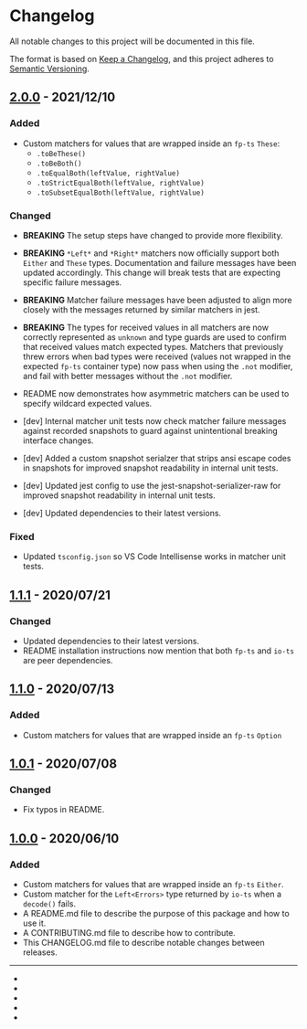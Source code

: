 # Changelog

All notable changes to this project will be documented in this file.

The format is based on [Keep a Changelog](https://keepachangelog.com/en/1.0.0/), and this project
adheres to [Semantic Versioning](https://semver.org/spec/v2.0.0.html).

## [2.0.0] - 2021/12/10

### Added

- Custom matchers for values that are wrapped inside an `fp-ts` `These`:
  - `.toBeThese()`
  - `.toBeBoth()`
  - `.toEqualBoth(leftValue, rightValue)`
  - `.toStrictEqualBoth(leftValue, rightValue)`
  - `.toSubsetEqualBoth(leftValue, rightValue)`

### Changed

- **BREAKING** The setup steps have changed to provide more flexibility.

- **BREAKING** `*Left*` and `*Right*` matchers now officially support both `Either` and `These`
  types. Documentation and failure messages have been updated accordingly. This change will
  break tests that are expecting specific failure messages.
- **BREAKING** Matcher failure messages have been adjusted to align more closely with the messages
  returned by similar matchers in jest.
- **BREAKING** The types for received values in all matchers are now correctly represented as
  `unknown` and type guards are used to confirm that received values match expected types. Matchers
  that previously threw errors when bad types were received (values not wrapped in the expected
  `fp-ts` container type) now pass when using the `.not` modifier, and fail with better messages
  without the `.not` modifier.
- README now demonstrates how asymmetric matchers can be used to specify wildcard expected values.
- [dev] Internal matcher unit tests now check matcher failure messages against recorded snapshots to
  guard against unintentional breaking interface changes.
- [dev] Added a custom snapshot serialzer that strips ansi escape codes in snapshots for improved
  snapshot readability in internal unit tests.
- [dev] Updated jest config to use the jest-snapshot-serializer-raw for improved snapshot
  readability in internal unit tests.
- [dev] Updated dependencies to their latest versions.

### Fixed

- Updated `tsconfig.json` so VS Code Intellisense works in matcher unit tests.

## [1.1.1] - 2020/07/21

### Changed

- Updated dependencies to their latest versions.
- README installation instructions now mention that both `fp-ts` and `io-ts` are peer dependencies.

## [1.1.0] - 2020/07/13

### Added

- Custom matchers for values that are wrapped inside an `fp-ts` `Option`

## [1.0.1] - 2020/07/08

### Changed

- Fix typos in README.

## [1.0.0] - 2020/06/10

### Added

- Custom matchers for values that are wrapped inside an `fp-ts` `Either`.
- Custom matcher for the `Left<Errors>` type returned by `io-ts` when a `decode()` fails.
- A README.md file to describe the purpose of this package and how to use it.
- A CONTRIBUTING.md file to describe how to contribute.
- This CHANGELOG.md file to describe notable changes between releases.

---

- [2.0.0]: https://github.com/relmify/jest-fp-ts/compare/v1.1.1...v2.0.0
- [1.1.1]: https://github.com/relmify/jest-fp-ts/compare/v1.1.0...v1.1.1
- [1.1.0]: https://github.com/relmify/jest-fp-ts/compare/v1.0.1...v1.1.0
- [1.0.1]: https://github.com/relmify/jest-fp-ts/compare/v1.0.0...v1.0.1
- [1.0.0]: https://github.com/relmify/jest-fp-ts/releases/tag/v1.0.0

